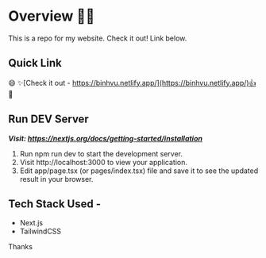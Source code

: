 # Overview 👨‍💻
This is a repo for my website. Check it out! Link below. 

## Quick Link
😄 ✨[Check it out - https://binhvu.netlify.app/](https://binhvu.netlify.app/)👍 🎉


## Run DEV Server

***Visit: https://nextjs.org/docs/getting-started/installation***

1.    Run npm run dev to start the development server.
2.    Visit http://localhost:3000 to view your application.
3.    Edit app/page.tsx (or pages/index.tsx) file and save it to see the updated result in your browser.


## Tech Stack Used - 
- Next.js
- TailwindCSS

Thanks








